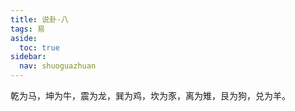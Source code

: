 ```yaml
---
title: 说卦·八
tags: 易
aside:
  toc: true
sidebar:
  nav: shuoguazhuan
---
```


乾为马，坤为牛，震为龙，巽为鸡，坎为豕，离为雉，艮为狗，兑为羊。

<!--more-->